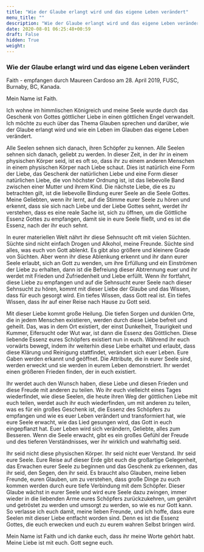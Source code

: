 ```yaml
---
title: "Wie der Glaube erlangt wird und das eigene Leben verändert"
menu_title: ""
description: "Wie der Glaube erlangt wird und das eigene Leben verändert"
date: 2020-08-01 06:25:48+00:59
draft: False
hidden: True
weight:
---
```

### Wie der Glaube erlangt wird und das eigene Leben verändert

Faith - empfangen durch Maureen Cardoso am 28. April 2019, FUSC, Burnaby, BC, Kanada.

Mein Name ist Faith.

Ich wohne im himmlischen Königreich und meine Seele wurde durch das Geschenk von Gottes göttlicher Liebe in einen göttlichen Engel verwandelt. Ich möchte zu euch über das Thema Glauben sprechen und darüber, wie der Glaube erlangt wird und wie ein Leben im Glauben das eigene Leben verändert.

Alle Seelen sehnen sich danach, ihren Schöpfer zu kennen. Alle Seelen sehnen sich danach, geliebt zu werden. In dieser Zeit, in der ihr in einem physischen Körper seid, ist es oft so, dass ihr zu einem anderen Menschen in einem physischen Körper nach Liebe schaut. Dies ist natürlich eine Form der Liebe, das Geschenk der natürlichen Liebe und eine Form dieser natürlichen Liebe, die von höchster Ordnung ist, ist das liebevolle Band zwischen einer Mutter und ihrem Kind. Die nächste Liebe, die es zu betrachten gilt, ist die liebevolle Bindung eurer Seele an die Seele Gottes. Meine Geliebten, wenn ihr lernt, auf die Stimme eurer Seele zu hören und erkennt, dass sie sich nach Liebe und der Liebe Gottes sehnt, werdet ihr verstehen, dass es eine reale Sache ist, sich zu öffnen, um die Göttliche Essenz Gottes zu empfangen, damit sie in eure Seele fließt, und es ist die Essenz, nach der ihr euch sehnt.

In eurer materiellen Welt nährt ihr diese Sehnsucht oft mit vielen Süchten. Süchte sind nicht einfach Drogen und Alkohol, meine Freunde. Süchte sind alles, was euch von Gott ablenkt. Es gibt also größere und kleinere Grade von Süchten. Aber wenn ihr diese Ablenkung erkennt und ihr dann eurer Seele erlaubt, sich an Gott zu wenden, um ihre Erfüllung und ein Einströmen der Liebe zu erhalten, dann ist die Befreiung dieser Abtrennung euer und ihr werdet mit Frieden und Zufriedenheit und Liebe erfüllt. Wenn ihr fortfahrt, diese Liebe zu empfangen und auf die Sehnsucht eurer Seele nach dieser Sehnsucht zu hören, kommt mit dieser Liebe der Glaube und das Wissen, dass für euch gesorgt wird. Ein tiefes Wissen, dass Gott real ist. Ein tiefes Wissen, dass ihr auf einer Reise nach Hause zu Gott seid.

Mit dieser Liebe kommt große Heilung. Die tiefen Sorgen und dunklen Orte, die in jedem Menschen existieren, werden durch diese Liebe befreit und geheilt. Das, was in dem Ort existiert, der einst Dunkelheit, Traurigkeit und Kummer, Eifersucht oder Wut war, ist dann die Essenz des Göttlichen. Diese liebende Essenz eures Schöpfers existiert nun in euch. Während ihr euch vorwärts bewegt, indem ihr weiterhin diese Liebe erhaltet und erlaubt, dass diese Klärung und Reinigung stattfindet, verändert sich euer Leben. Eure Gaben werden erkannt und geöffnet. Die Attribute, die in eurer Seele sind, werden erweckt und sie werden in eurem Leben demonstriert. Ihr werdet einen größeren Frieden finden, der in euch existiert.

Ihr werdet auch den Wunsch haben, diese Liebe und diesen Frieden und diese Freude mit anderen zu teilen. Wo ihr euch vielleicht eines Tages wiederfindet, wie diese Seelen, die heute ihren Weg der göttlichen Liebe mit euch teilen, werdet auch ihr euch wiederfinden, um mit anderen zu teilen, was es für ein großes Geschenk ist, die Essenz des Schöpfers zu empfangen und wie es euer Leben verändert und transformiert hat, wie eure Seele erwacht, wie das Lied gesungen wird, das Gott in euch eingepflanzt hat. Euer Leben wird sich verändern, Geliebte, alles zum Besseren. Wenn die Seele erwacht, gibt es ein großes Gefühl der Freude und des tieferen Verständnisses, wer ihr wirklich und wahrhaftig seid.

Ihr seid nicht diese physischen Körper. Ihr seid nicht euer Verstand. Ihr seid eure Seele. Eure Reise auf dieser Erde gibt euch die großartige Gelegenheit, das Erwachen eurer Seele zu beginnen und das Geschenk zu erkennen, das ihr seid, den Segen, den ihr seid. Es braucht also Glauben, meine lieben Freunde, euren Glauben, um zu verstehen, dass große Dinge zu euch kommen werden durch eure tiefe Verbindung mit dem Schöpfer. Dieser Glaube wächst in eurer Seele und wird eure Seele dazu zwingen, immer wieder in die liebenden Arme eures Schöpfers zurückzukehren, um genährt und getröstet zu werden und umsorgt zu werden, so wie es nur Gott kann. So verlasse ich euch damit, meine lieben Freunde, und ich hoffe, dass eure Seelen mit dieser Liebe entfacht worden sind. Denn es ist die Essenz Gottes, die euch erwecken und euch zu eurem wahren Selbst bringen wird.

Mein Name ist Faith und ich danke euch, dass ihr meine Worte gehört habt. Meine Liebe ist mit euch. Gott segne euch.
